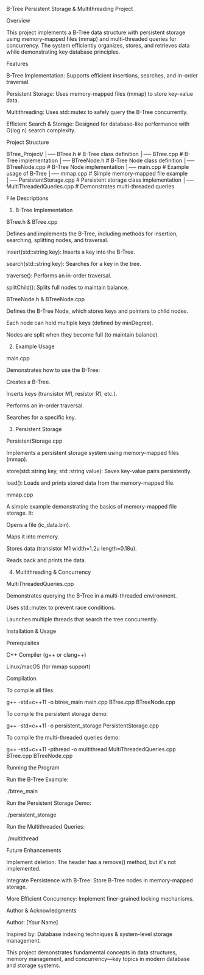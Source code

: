 B-Tree Persistent Storage & Multithreading Project

Overview

This project implements a B-Tree data structure with persistent storage using memory-mapped files (mmap) and multi-threaded queries for concurrency. The system efficiently organizes, stores, and retrieves data while demonstrating key database principles.

Features

B-Tree Implementation: Supports efficient insertions, searches, and in-order traversal.

Persistent Storage: Uses memory-mapped files (mmap) to store key-value data.

Multithreading: Uses std::mutex to safely query the B-Tree concurrently.

Efficient Search & Storage: Designed for database-like performance with O(log n) search complexity.

Project Structure

BTree_Project/
│── BTree.h                 # B-Tree class definition
│── BTree.cpp               # B-Tree implementation
│── BTreeNode.h             # B-Tree Node class definition
│── BTreeNode.cpp           # B-Tree Node implementation
│── main.cpp                # Example usage of B-Tree
│── mmap.cpp                # Simple memory-mapped file example
│── PersistentStorage.cpp   # Persistent storage class implementation
│── MultiThreadedQueries.cpp # Demonstrates multi-threaded queries

File Descriptions

1. B-Tree Implementation

BTree.h & BTree.cpp

Defines and implements the B-Tree, including methods for insertion, searching, splitting nodes, and traversal.

insert(std::string key): Inserts a key into the B-Tree.

search(std::string key): Searches for a key in the tree.

traverse(): Performs an in-order traversal.

splitChild(): Splits full nodes to maintain balance.

BTreeNode.h & BTreeNode.cpp

Defines the B-Tree Node, which stores keys and pointers to child nodes.

Each node can hold multiple keys (defined by minDegree).

Nodes are split when they become full (to maintain balance).

2. Example Usage

main.cpp

Demonstrates how to use the B-Tree:

Creates a B-Tree.

Inserts keys (transistor M1, resistor R1, etc.).

Performs an in-order traversal.

Searches for a specific key.

3. Persistent Storage

PersistentStorage.cpp

Implements a persistent storage system using memory-mapped files (mmap).

store(std::string key, std::string value): Saves key-value pairs persistently.

load(): Loads and prints stored data from the memory-mapped file.

mmap.cpp

A simple example demonstrating the basics of memory-mapped file storage. It:

Opens a file (ic_data.bin).

Maps it into memory.

Stores data (transistor M1 width=1.2u length=0.18u).

Reads back and prints the data.

4. Multithreading & Concurrency

MultiThreadedQueries.cpp

Demonstrates querying the B-Tree in a multi-threaded environment.

Uses std::mutex to prevent race conditions.

Launches multiple threads that search the tree concurrently.

Installation & Usage

Prerequisites

C++ Compiler (g++ or clang++)

Linux/macOS (for mmap support)

Compilation

To compile all files:

 g++ -std=c++11 -o btree_main main.cpp BTree.cpp BTreeNode.cpp

To compile the persistent storage demo:

 g++ -std=c++11 -o persistent_storage PersistentStorage.cpp

To compile the multi-threaded queries demo:

 g++ -std=c++11 -pthread -o multithread MultiThreadedQueries.cpp BTree.cpp BTreeNode.cpp

Running the Program

Run the B-Tree Example:

 ./btree_main

Run the Persistent Storage Demo:

 ./persistent_storage

Run the Multithreaded Queries:

 ./multithread

Future Enhancements

Implement deletion: The header has a remove() method, but it's not implemented.

Integrate Persistence with B-Tree: Store B-Tree nodes in memory-mapped storage.

More Efficient Concurrency: Implement finer-grained locking mechanisms.

Author & Acknowledgments

Author: [Your Name]

Inspired by: Database indexing techniques & system-level storage management.

This project demonstrates fundamental concepts in data structures, memory management, and concurrency—key topics in modern database and storage systems.
